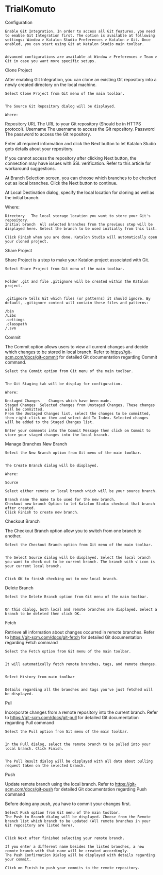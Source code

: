 # TrialKomuto
Configuration

    Enable Git Integration. In order to access all Git features, you need to enable Git Integration first. The option is available at following settings: Window > Katalon Studio Preferences > Katalon > Git. Once enabled, you can start using Git at Katalon Studio main toolbar.


    Advanced configurations are available at Window > Preferences > Team > Git in case you want more specific setups.


Clone Project

After enabling Git Integration, you can clone an existing Git repository into a newly created directory on the local machine.

    Select Clone Project from Git menu of the main toolbar.


    The Source Git Repository dialog will be displayed. 

    Where:

Repository URL	The URL to your Git repository (Should be in HTTPS protocol).
Username	The username to access the Git repository.
Password	The password to access the Git repository.

Enter all required information and click the Next button to let Katalon Studio gets details about your repository.

If you cannot access the repository after clicking Next button, the connection may have issues with SSL verification. Refer to this article for workaround suggestions.

At Branch Selection screen, you can choose which branches to be checked out as local branches. Click the Next button to continue.

At Local Destination dialog, specify the local location for cloning as well as the initial branch.

Where:

    Directory	The local storage location you want to store your Git's repository.
    Initial branch	All selected branches from the previous step will be displayed here. Select the branch to be used initially from this list.

    Click Finish when you are done. Katalon Studio will automatically open your cloned project. 

 
Share Project

Share Project is a step to make your Katalon project associated with Git.

    Select Share Project from Git menu of the main toolbar.


    Folder .git and file .gitignore will be created within the Katalon project.


    .gitignore tells Git which files (or patterns) it should ignore. By default, .gitignore content will contain these files and patterns:

    /bin
    /Libs
    .settings
    .classpath
    /.svn

Commit

The Commit option allows users to view all current changes and decide which changes to be stored in local branch. Refer to https://git-scm.com/docs/git-commit for detailed Git documentation regarding Commit command.

    Select the Commit option from Git menu of the main toolbar. 


    The Git Staging tab will be display for configuration.

    Where:

    Unstaged Changes	Changes which have been made.
    Staged Changes	Selected changes from Unstaged Changes. These changes will be committed.
    From the Unstaged Changes list, select the changes to be committed, then right-click on them and select Add To Index. Selected changes will be added to the Staged Changes list.

    Enter your comments into the Commit Message then click on Commit to store your staged changes into the local branch.

 
Manage Branches
New Branch

    Select the New Branch option from Git menu of the main toolbar. 


    The Create Branch dialog will be displayed. 

    Where:

    Source	

    Select either remote or local branch which will be your source branch.

    Branch name	The name to be used for the new branch.
    Checkout new branch	Option to let Katalon Studio checkout that branch after created.
    Click Finish to create new branch.

 
Checkout Branch

The Checkout Branch option allow you to switch from one branch to another.

    Select the Checkout Branch option from Git menu of the main toolbar. 


    The Select Source dialog will be displayed. Select the local branch you want to check out to be current branch. The branch with √ icon is your current local branch.


    Click OK to finish checking out to new local branch.

 
Delete Branch

    Select the Delete Branch option from Git menu of the main toolbar. 


    On this dialog, both local and remote branches are displayed. Select a branch to be deleted then click OK.

 
Fetch

Retrieve all information about changes occurred in remote branches. Refer to https://git-scm.com/docs/git-fetch for detailed Git documentation regarding Fetch command

    Select the Fetch option from Git menu of the main toolbar. 


    It will automatically fetch remote branches, tags, and remote changes.


    Select History from main toolbar 


    Details regarding all the branches and tags you've just fetched will be displayed.

 
Pull

Incorporate changes from a remote repository into the current branch. Refer to https://git-scm.com/docs/git-pull for detailed Git documentation regarding Pull command

    Select the Pull option from Git menu of the main toolbar. 


    In the Pull dialog, select the remote branch to be pulled into your local branch. Click Finish. 


    The Pull Result dialog will be displayed with all data about pulling request taken on the selected branch.

 
Push

Update remote branch using the local branch. Refer to https://git-scm.com/docs/git-push for detailed Git documentation regarding Push command

Before doing any push, you have to commit your changes first. 

    Select Push option from Git menu of the main toolbar. 
    The Push to Branch dialog will be displayed. Choose from the Remote branch list which branch to be updated (All remote branches in your Git repository are listed here). 


    Click Next after finished selecting your remote branch.

    If you enter a different name besides the listed branches, a new remote branch with that name will be created accordingly.
    The Push Confirmation Dialog will be displayed with details regarding your commit.

    Click on Finish to push your commits to the remote repository.
